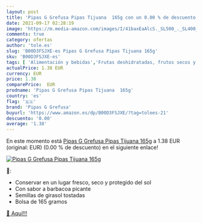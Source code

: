 ```yaml
---
layout: post
title: 'Pipas G Grefusa Pipas Tijuana  165g con un 0.00 % de descuento'
date: 2021-09-17 02:28:19
image: 'https://m.media-amazon.com/images/I/41baxEaAlcS._SL500_._SL400_.jpg'
comments: true
category: ofertas
author: 'tole.es'
slug: 'B00D3FSJXE-es Pipas G Grefusa Pipas Tijuana 165g'
sku: 'B00D3FSJXE-es'
tags: [ 'Alimentación y bebidas','Frutas deshidratadas, frutos secos y semillas','Frutos secos y semillas','Semillas de girasol','grefusa','pipas','pipas g grefusa', ]
actualPrice: 1.38 EUR
currency: EUR
price: 1.38
comparePrice:  EUR
prodname: 'Pipas G Grefusa Pipas Tijuana  165g'
country: 'es'
flag: '🇪🇸'
brand: 'Pipas G Grefusa'
buyurl: 'https://www.amazon.es/dp/B00D3FSJXE/?tag=tolees-21'
descuento: '0.00'
average: '1.38'
---
```


En este momento está [Pipas G Grefusa Pipas Tijuana  165g](https://www.amazon.es/dp/B00D3FSJXE/?tag=tolees-21) a 1.38 EUR (original:  EUR) (0.00 %  de descuento) en el siguiente enlace!

[![Pipas G Grefusa Pipas Tijuana  165g](https://m.media-amazon.com/images/I/41baxEaAlcS._SL500_._SL400_.jpg)](https://www.amazon.es/dp/B00D3FSJXE/?tag=tolees-21)

🔎:

- Conservar en un lugar fresco, seco y protegido del sol
- Con sabor a barbacoa picante
- Semillas de girasol tostadas
- Bolsa de 165 gramos

[🛒 Aquí!!!](https://www.amazon.es/dp/B00D3FSJXE/?tag=tolees-21)
